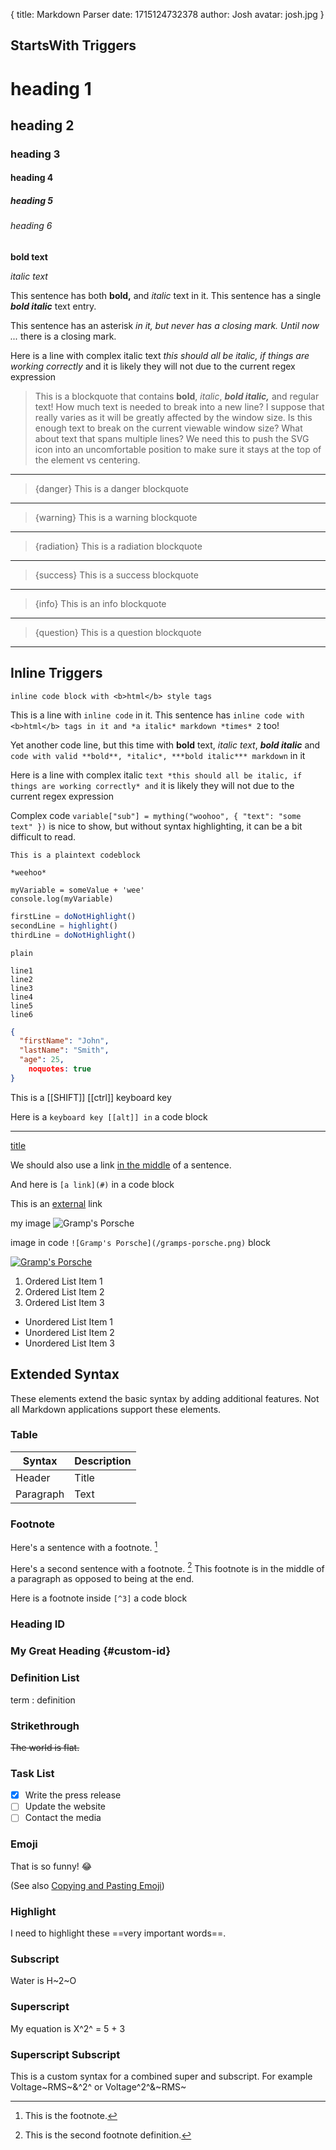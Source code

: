 {
    title: Markdown Parser
    date: 1715124732378
    author: Josh
    avatar: josh.jpg
}

## StartsWith Triggers

# heading 1

## heading 2

### heading 3

#### heading 4

##### heading 5

###### heading 6

**bold text**

*italic text*

This sentence has both **bold,** and *italic* text in it. This sentence has a single ***bold italic*** text entry.

This sentence has an asterisk *in it, but never has a closing mark. Until now ...* there is a closing mark.

Here is a line with complex italic text *this should all be italic, if things are working correctly* and it is likely they will not due to the current regex expression

> This is a blockquote that contains **bold**, *italic*, ***bold italic,*** and regular text! How much text is needed to break into a new line? I suppose that really varies as it will be greatly affected by the window size. Is this enough text to break on the current viewable window size? What about text that spans multiple lines? We need this to push the SVG icon into an uncomfortable position to make sure it stays at the top of the element vs centering.

---

>{danger} This is a danger blockquote

---

>{warning} This is a warning blockquote

---

>{radiation} This is a radiation blockquote

---

>{success} This is a success blockquote

---

>{info} This is an info blockquote

---

>{question} This is a question blockquote

---

## Inline Triggers

`inline code block with <b>html</b> style tags`

This is a line with `inline code` in it. This sentence has `inline code with <b>html</b> tags in it and *a italic* markdown *times* 2` too!

Yet another code line, but this time with **bold** text, *italic text*, ***bold italic*** and `code with valid **bold**, *italic*, ***bold italic*** markdown` in it

Here is a line with complex italic `text *this should all be italic, if things are working correctly* and` it is likely they will not due to the current regex expression

Complex code `variable["sub"] = mything("woohoo", { "text": "some text" })` is nice to show, but without syntax highlighting, it can be a bit difficult to read.

```plaintext 3-6
This is a plaintext codeblock

*weehoo*

myVariable = someValue + 'wee'
console.log(myVariable)
```

```typescript 2
firstLine = doNotHighlight()
secondLine = highlight()
thirdLine = doNotHighlight()
```

```plaintext
plain
```

```plaintext 1-2,4-5
line1
line2
line3
line4
line5
line6
```

```json
{
  "firstName": "John",
  "lastName": "Smith",
  "age": 25,
    noquotes: true
}
```

This is a [[SHIFT]] [[ctrl]] keyboard key

Here is a `keyboard key [[alt]] in` a code block

---

[title](#)

We should also use a link [in the middle](#) of a sentence.

And here is `[a link](#)` in a code block

This is an [external](https://google.com) link

my image ![Gramp's Porsche](/gramps-porsche.png)

image in code `![Gramp's Porsche](/gramps-porsche.png)` block

[![Gramp's Porsche](/gramps-porsche.png)](https://google.com)

1. Ordered List Item 1
2. Ordered List Item 2
3. Ordered List Item 3

- Unordered List Item 1
- Unordered List Item 2
- Unordered List Item 3

## Extended Syntax

These elements extend the basic syntax by adding additional features. Not all Markdown applications support these elements.

### Table

| Syntax | Description |
| ----------- | ----------- |
| Header | Title |
| Paragraph | Text |

### Footnote

Here's a sentence with a footnote. [^1]

[^1]: This is the footnote.

Here's a second sentence with a footnote. [^2] This footnote is in the middle of a paragraph as opposed to being at the end.

[^2]: This is the second footnote definition.

Here is a footnote inside `[^3]` a code block

### Heading ID

### My Great Heading {#custom-id}

### Definition List

term
: definition

### Strikethrough

~~The world is flat.~~

### Task List

- [x] Write the press release
- [ ] Update the website
- [ ] Contact the media

### Emoji

That is so funny! :joy:

(See also [Copying and Pasting Emoji](https://www.markdownguide.org/extended-syntax/#copying-and-pasting-emoji))

### Highlight

I need to highlight these ==very important words==.

### Subscript

Water is H~2~O

### Superscript

My equation is X^2^ = 5 + 3

### Superscript Subscript

This is a custom syntax for a combined super and subscript. For example Voltage~RMS~&^2^ or Voltage^2^&~RMS~
